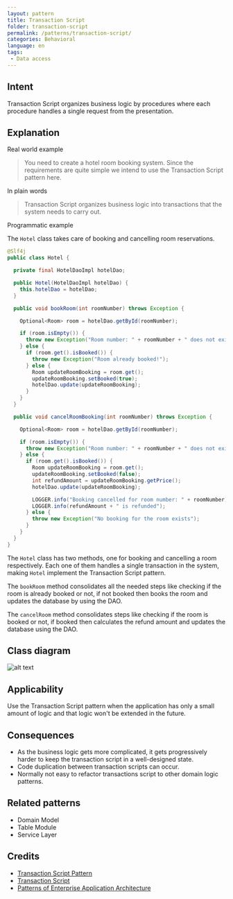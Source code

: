 ```yaml
---
layout: pattern
title: Transaction Script
folder: transaction-script
permalink: /patterns/transaction-script/
categories: Behavioral
language: en
tags:
 - Data access
---
```


## Intent

Transaction Script organizes business logic by procedures where each procedure handles a single 
request from the presentation.

## Explanation

Real world example

> You need to create a hotel room booking system. Since the requirements are quite simple we intend 
> to use the Transaction Script pattern here.

In plain words

> Transaction Script organizes business logic into transactions that the system needs to carry out.

Programmatic example

The `Hotel` class takes care of booking and cancelling room reservations.

```java
@Slf4j
public class Hotel {

  private final HotelDaoImpl hotelDao;

  public Hotel(HotelDaoImpl hotelDao) {
    this.hotelDao = hotelDao;
  }

  public void bookRoom(int roomNumber) throws Exception {

    Optional<Room> room = hotelDao.getById(roomNumber);

    if (room.isEmpty()) {
      throw new Exception("Room number: " + roomNumber + " does not exist");
    } else {
      if (room.get().isBooked()) {
        throw new Exception("Room already booked!");
      } else {
        Room updateRoomBooking = room.get();
        updateRoomBooking.setBooked(true);
        hotelDao.update(updateRoomBooking);
      }
    }
  }

  public void cancelRoomBooking(int roomNumber) throws Exception {

    Optional<Room> room = hotelDao.getById(roomNumber);

    if (room.isEmpty()) {
      throw new Exception("Room number: " + roomNumber + " does not exist");
    } else {
      if (room.get().isBooked()) {
        Room updateRoomBooking = room.get();
        updateRoomBooking.setBooked(false);
        int refundAmount = updateRoomBooking.getPrice();
        hotelDao.update(updateRoomBooking);

        LOGGER.info("Booking cancelled for room number: " + roomNumber);
        LOGGER.info(refundAmount + " is refunded");
      } else {
        throw new Exception("No booking for the room exists");
      }
    }
  }
}
```

The `Hotel` class has two methods, one for booking and cancelling a room respectively. Each one of 
them handles a single transaction in the system, making `Hotel` implement the Transaction Script 
pattern.

The `bookRoom` method consolidates all the needed steps like checking if the room is already booked
or not, if not booked then books the room and updates the database by using the DAO. 

The `cancelRoom` method consolidates steps like checking if the room is booked or not, 
if booked then calculates the refund amount and updates the database using the DAO.

## Class diagram

![alt text](./etc/transaction-script.png "Transaction script model")

## Applicability

Use the Transaction Script pattern when the application has only a small amount of logic and that 
logic won't be extended in the future.

## Consequences

* As the business logic gets more complicated, 
it gets progressively harder to keep the transaction script 
in a well-designed state.
* Code duplication between transaction scripts can occur.
* Normally not easy to refactor transactions script to other domain logic
patterns.

## Related patterns

* Domain Model
* Table Module
* Service Layer

## Credits

* [Transaction Script Pattern](https://dzone.com/articles/transaction-script-pattern#:~:text=Transaction%20Script%20(TS)%20is%20the,need%20big%20architecture%20behind%20them.)
* [Transaction Script](https://www.informit.com/articles/article.aspx?p=1398617)
* [Patterns of Enterprise Application Architecture](https://www.amazon.com/gp/product/0321127420/ref=as_li_qf_asin_il_tl?ie=UTF8&tag=javadesignpat-20&creative=9325&linkCode=as2&creativeASIN=0321127420&linkId=18acc13ba60d66690009505577c45c04)
